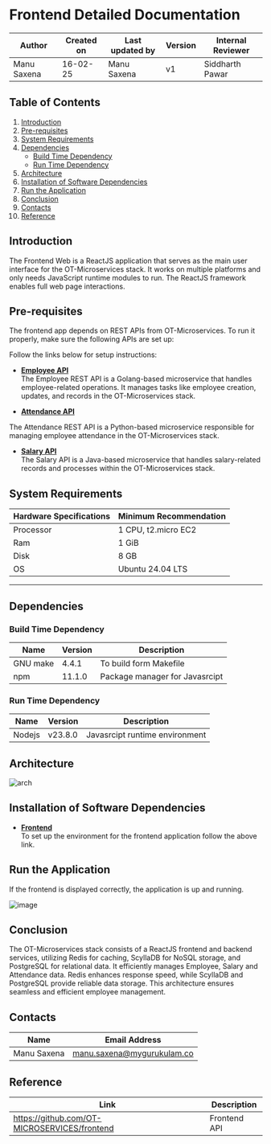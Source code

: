 # Frontend Detailed Documentation

| **Author** | **Created on** | **Last updated by** |**Version**| **Internal Reviewer** | 
|------------|----------------|---------------------|-----------|---------------|
| Manu Saxena | 16-02-25      | Manu Saxena        | v1 | Siddharth Pawar |  | | |

## **Table of Contents**  
1. [Introduction](#introduction)  
2. [Pre-requisites](#pre-requisites)  
3. [System Requirements](#system-requirements)  
4. [Dependencies](#dependencies)  
   - [Build Time Dependency](#build-time-dependency)  
   - [Run Time Dependency](#run-time-dependency)  
5. [Architecture](#architecture)  
6. [Installation of Software Dependencies](#installation-of-software-dependencies)  
7. [Run the Application](#run-the-application)  
8. [Conclusion](#conclusion)  
9. [Contacts](#contacts)  
10. [Reference](#reference)


## Introduction

The Frontend Web is a ReactJS application that serves as the main user interface for the OT-Microservices stack. It works on multiple platforms and only needs JavaScript runtime modules to run. The ReactJS framework enables full web page interactions.

## Pre-requisites

The frontend app depends on REST APIs from OT-Microservices. To run it properly, make sure the following APIs are set up:

Follow the links below for setup instructions:

* **[Employee API](https://github.com/Snaatak-Skyops/Documentation/tree/SCRUM-6/OT%20MS%20Understanding/Application/Employee/POC)** <br>
The Employee REST API is a Golang-based microservice that handles employee-related operations. It manages tasks like employee creation, updates, and records in the OT-Microservices stack.<br>

* **[Attendance API](https://github.com/Snaatak-Skyops/Documentation/blob/SCRUM-4/OT%20MS%20Understanding/Application/Attendance/POC/README.md)**<br>

The Attendance REST API is a Python-based microservice responsible for managing employee attendance in the OT-Microservices stack.<br>

* **[Salary API](https://github.com/Snaatak-Skyops/Documentation/blob/2c47921cb0fb386434232b2944d3ca1005463f11/OT%20MS%20Understanding/Application/Salary/POC/README.md)**<br>
The Salary API is a Java-based microservice that handles salary-related records and processes within the OT-Microservices stack.<br>

## System Requirements

| Hardware Specifications | Minimum Recommendation |
| ----------------------- | ---------------------- |
| Processor | 1 CPU, t2.micro EC2 | 
| Ram | 1 GiB |
| Disk | 8 GB |
| OS | Ubuntu 24.04 LTS |
***

## Dependencies

### Build Time Dependency

| Name | Version | Description |
| ---- | ------- | ----------- |
| GNU make | 4.4.1 | To build form Makefile |
| npm | 11.1.0 | Package manager for Javasrcipt |

### Run Time Dependency
| Name | Version | Description |
| ---- | ------- | ----------- |
| Nodejs | v23.8.0 | Javasrcipt runtime environment |

## Architecture

![arch](https://github.com/user-attachments/assets/2dc7058f-f55f-47ee-a35b-05beb6b1b5f4)



## Installation of Software Dependencies

* **[Frontend]()**<br>
To set up the environment for the frontend application follow the above link.

## Run the Application

If the frontend is displayed correctly, the application is up and running.

![image](https://github.com/user-attachments/assets/3fdd8634-f2eb-4cb8-beae-b570908c3658)



## Conclusion

The OT-Microservices stack consists of a ReactJS frontend and backend services, utilizing Redis for caching, ScyllaDB for NoSQL storage, and PostgreSQL for relational data. It efficiently manages Employee, Salary and Attendance data. Redis enhances response speed, while ScyllaDB and PostgreSQL provide reliable data storage. This architecture ensures seamless and efficient employee management.

## Contacts

| Name| Email Address      |
|-----|--------------------------|
| Manu Saxena | manu.saxena@mygurukulam.co|




## Reference
|Link |	Description|
|------------------------------------|------------------------------------|
|https://github.com/OT-MICROSERVICES/frontend| Frontend API
